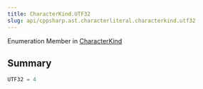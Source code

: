 ```yaml
---
title: CharacterKind.UTF32
slug: api/cppsharp.ast.characterliteral.characterkind.utf32
---
```

Enumeration Member in [CharacterKind](/api/cppsharp/ast/characterliteral/characterkind)

## Summary



```csharp
UTF32 = 4
```

